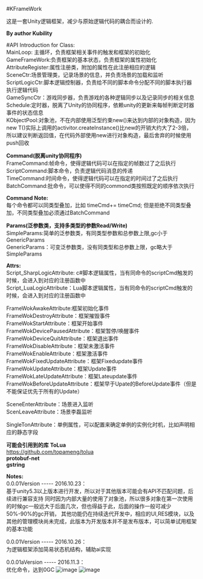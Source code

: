 #KFrameWork

这是一套Unity逻辑框架，减少与原始逻辑代码的耦合而设计的.<br>

**By author Kubility**<br>

#API Introduction for Class:<br>
MainLoop: 主循环，负责框架相关事件的触发和框架的初始化<br>
GameFrameWork:负责框架的基本状态，负责框架的属性初始化<br>
AttributeRegister:属性注册类，附加的属性在此注册相应的逻辑<br>
SceneCtr:场景管理类，记录场景的信息，并负责场景的加载和监听<br>
ScriptLogicCtr:脚本逻辑控制器，负责给不同的脚本命令分配不同的脚本执行器执行逻辑代码<br>
GameSyncCtr：游戏同步器，负责游戏的各种逻辑同步以及记录同步的相关信息<br>
Schedule:定时器，脱离了Unity的协同程序，依赖unity的更新来每帧判断定时器事件的状态信息<br>
KObjectPool:对象池，不在内部使用泛型约束new()来达到内部的对象构造，因为new T()实际上调用的activitor.createInstance()比new的开销大约大了2-3倍，所以建议判断返回值，在代码外部使用new进行对象构造，最后舍弃的时候使用push回收<br>

**Command(脱离unity协同程序)** <br>
FrameCommand:帧命令，使得逻辑代码可以在指定的帧数过了之后执行<br>
ScriptCommand:脚本命令，负责逻辑代码消息的传递<br>
TimeCommand:时间命令，使得逻辑代码可以在指定的时间过了之后执行<br>
BatchCommand:批命令，可以使得不同的commond类按照既定的顺序依次执行<br>

**Command Note:**<br>
每个命令都可以同类型叠加，比如 timeCmd+= timeCmd; 但是拒绝不同类型叠加，不同类型叠加必须通过BatchCommand<br>

**Params(泛参数类，支持多类型的参数Read/Write)** <br>
SimpleParams:简单的泛参数类，有同类型参数和总参数上限,gc小于GenericParams<br>
GenericParams：可变泛参数类，没有同类型和总参数上限，gc略大于SimpleParams<br>

**Attrs:**<br>
Script_SharpLogicAttribute: c#脚本逻辑属性，当有同命令的scriptCmd触发的时候，会进入到对应的注册函数中<br>
Script_LuaLogicAttribute：Lua脚本逻辑属性，当有同命令的scriptCmd触发的时候，会进入到对应的注册函数中<br>

FrameWokAwakeAttribute:框架初始化事件<br>
FrameWokDestroyAttribute：框架摧毁事件<br>
FrameWokStartAttribute：框架开始事件<br>
FrameWokDevicePausedAttribute：框架暂停/唤醒事件<br>
FrameWokDeviceQuitAttribute：框架退出事件<br>
FrameWokDisableAttribute：框架未激活事件<br>
FrameWokEnableAttribute：框架激活事件<br>
FrameWokFixedUpdateAttribute：框架Fixedupdate事件<br>
FrameWokUpdateAttribute：框架Update事件<br>
FrameWokLateUpdateAttribute：框架Lateupdate事件<br>
FrameWokBeforeUpdateAttribute：框架早于Upate的BeforeUpdate事件（但是不能保证优先于所有的Update）<br>

SceneEnterAttribute：场景进入监听<br>
ScenLeaveAttribute：场景李磊监听<br>

SingleTonAttribute：单例属性，可以配置来确定单例的实例化时机，比如声明相应的静态字段<br>

**可能会引用到的库**
**ToLua**<br> 
https://github.com/topameng/tolua<br>
**protobuf-net**<br>
**gstring**<br>

**Notes:**<br>
0.0.01Version ----- 2016.10.23：<br>
基于unity5.3以上版本进行开发，所以对于其他版本可能会有API不匹配问题，后续进行兼容支持
同时因为内部大量的使用了对象池，所以很多对象在第一次使用的时候gc一般远大于后面几次，但也得益于此，后面的操作一般可减少50%-90%的gc开销，
其他功能仍在持续迭代开发中，相应的UI,RES模块，以及其他的管理模块尚未完成，此版本为开发版本并不是发布版本，可以简单试用框架的基本功能

0.0.01Version ----- 2016.10.26：<br>
为逻辑框架添加简易状态机结构，辅助ai实现

0.0.01aVersion ----- 2016.11.3：<br>
优化命令，达到0GC
![image](https://github.com/cjsjy123/KFrameWork/blob/master/screenshot/1.png)
![image](https://github.com/cjsjy123/KFrameWork/blob/master/screenshot/2.png)
